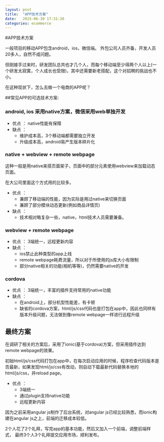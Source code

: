 ```yaml
---
layout: post
title:  "APP技术方案"
date:   2015-06-30 17:31:26
categories: ecommerce
---
```


#APP技术方案

一般项目的移动APP包含android，ios，微信端。 
外包公司人员齐备，开发人员20多人，自然不成问题。

但刚接手过来时，研发团队总共也才几个人，而每个移动端至少得两个人以上(一个研发太寂寞，个人成长也受限)，其中还需要新老搭配，这个对招聘的挑战也不小。

在这种现状下，怎么去做一个电商的APP呢？

##常见APP的可选技术方案:

### android, ios 采用native方案，微信采用web单独开发

* 优点 ： native性能有保障 	
* 缺点 ： 
  * 维护成本高，3个移动端都需要独立开发
  * 升级成本高，android易产生版本碎片化

### native + webview + remote webpage

这种一般是用native来搭页面架子，页面中的部分元素使用webview来加载动态页面。

在大公司里面这个方式用的比较多。

* 优点 ：
  * 兼顾了移动端的性能，因为实际是用过native来切换页面
  * 兼顾了部分模块动态更新(例如商品详情页)
* 缺点 ：
  * 技术相对略复杂一些，native，html技术人员需要兼备。

### webview + remote webpage

* 优点 ： 3端统一，远程更新内容
* 缺点 ： 
  * ios禁止此种类型的app上线
  * remote webpage耗费流量，所以对于所使用的js库大小有限制
  * 部分native相关的功能(相机等等)，仍然需要native的开发

### cordova

* 优点 ： 3端统一，丰富的插件支持常用的native功能
* 缺点 ：
  * 在android上，部分机型性能差，有卡顿
  * 缺省的cordova方案，html/js/css代码也是打包在app中，因此也同样有版本升级问题，无法做到像remote webpage一样进行远程升级

## 最终方案

在调研了相关的方案后，采用了ionic(基于cordova)方案，但采用插件达到remote webpage的效果。

初始html/js/css代码打包在app中，在每次启动应用的时候，程序检查代码版本是否最新，如果发现html/js/css有改动，则自动下载最新代码替换本地的html/js/css，并reload page。

* 优点 ：
   *  3端统一
   *  通过plugin支持native功能
   *  远程更新内容


因为之前采用angular js制作了后台系统，对angular js已经比较熟悉，而ionic构建在angular js之上，前端的迁移成本较低。

2个人花了2个礼拜，写完app的基本功能，然后又加入一个前端，调整前端样式， 最终3个人3个礼拜提交应用市场，顺利发布。







        